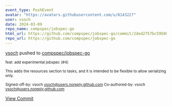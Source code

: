 ```yaml
---
event_type: PushEvent
avatar: "https://avatars.githubusercontent.com/u/814322?"
user: vsoch
date: 2024-03-09
repo_name: compspec/jobspec-go
html_url: https://github.com/compspec/jobspec-go/commit/2ded2757bc595089c5d6b0d5ff83dd097ddaf314
repo_url: https://github.com/compspec/jobspec-go
---
```


<a href='https://github.com/vsoch' target='_blank'>vsoch</a> pushed to <a href='https://github.com/compspec/jobspec-go' target='_blank'>compspec/jobspec-go</a>

<small>feat: add experimental jobspec (#4)

This adds the resources section to tasks, and it is intended
to be flexible to allow serializing only.

Signed-off-by: vsoch <vsoch@users.noreply.github.com>
Co-authored-by: vsoch <vsoch@users.noreply.github.com></small>

<a href='https://github.com/compspec/jobspec-go/commit/2ded2757bc595089c5d6b0d5ff83dd097ddaf314' target='_blank'>View Commit</a>